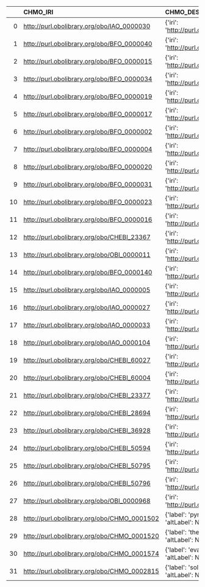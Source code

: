 |    | CHMO_IRI                                    | CHMO_DESC                                                                             | ENVO_IRI                                     | ENVO_DESC                                             |
|---:|:--------------------------------------------|:--------------------------------------------------------------------------------------|:---------------------------------------------|:------------------------------------------------------|
|  0 | http://purl.obolibrary.org/obo/IAO_0000030  | {'iri': 'http://purl.obolibrary.org/obo/IAO_0000030'}                                 | http://purl.obolibrary.org/obo/IAO_0000030   | {'iri': 'http://purl.obolibrary.org/obo/IAO_0000030'} |
|  1 | http://purl.obolibrary.org/obo/BFO_0000040  | {'iri': 'http://purl.obolibrary.org/obo/BFO_0000040'}                                 | http://purl.obolibrary.org/obo/BFO_0000040   | {'iri': 'http://purl.obolibrary.org/obo/BFO_0000040'} |
|  2 | http://purl.obolibrary.org/obo/BFO_0000015  | {'iri': 'http://purl.obolibrary.org/obo/BFO_0000015'}                                 | http://purl.obolibrary.org/obo/BFO_0000015   | {'iri': 'http://purl.obolibrary.org/obo/BFO_0000015'} |
|  3 | http://purl.obolibrary.org/obo/BFO_0000034  | {'iri': 'http://purl.obolibrary.org/obo/BFO_0000034'}                                 | http://purl.obolibrary.org/obo/BFO_0000034   | {'iri': 'http://purl.obolibrary.org/obo/BFO_0000034'} |
|  4 | http://purl.obolibrary.org/obo/BFO_0000019  | {'iri': 'http://purl.obolibrary.org/obo/BFO_0000019'}                                 | http://purl.obolibrary.org/obo/BFO_0000019   | {'iri': 'http://purl.obolibrary.org/obo/BFO_0000019'} |
|  5 | http://purl.obolibrary.org/obo/BFO_0000017  | {'iri': 'http://purl.obolibrary.org/obo/BFO_0000017'}                                 | http://purl.obolibrary.org/obo/BFO_0000017   | {'iri': 'http://purl.obolibrary.org/obo/BFO_0000017'} |
|  6 | http://purl.obolibrary.org/obo/BFO_0000002  | {'iri': 'http://purl.obolibrary.org/obo/BFO_0000002'}                                 | http://purl.obolibrary.org/obo/BFO_0000002   | {'iri': 'http://purl.obolibrary.org/obo/BFO_0000002'} |
|  7 | http://purl.obolibrary.org/obo/BFO_0000004  | {'iri': 'http://purl.obolibrary.org/obo/BFO_0000004'}                                 | http://purl.obolibrary.org/obo/BFO_0000004   | {'iri': 'http://purl.obolibrary.org/obo/BFO_0000004'} |
|  8 | http://purl.obolibrary.org/obo/BFO_0000020  | {'iri': 'http://purl.obolibrary.org/obo/BFO_0000020'}                                 | http://purl.obolibrary.org/obo/BFO_0000020   | {'iri': 'http://purl.obolibrary.org/obo/BFO_0000020'} |
|  9 | http://purl.obolibrary.org/obo/BFO_0000031  | {'iri': 'http://purl.obolibrary.org/obo/BFO_0000031'}                                 | http://purl.obolibrary.org/obo/BFO_0000031   | {'iri': 'http://purl.obolibrary.org/obo/BFO_0000031'} |
| 10 | http://purl.obolibrary.org/obo/BFO_0000023  | {'iri': 'http://purl.obolibrary.org/obo/BFO_0000023'}                                 | http://purl.obolibrary.org/obo/BFO_0000023   | {'iri': 'http://purl.obolibrary.org/obo/BFO_0000023'} |
| 11 | http://purl.obolibrary.org/obo/BFO_0000016  | {'iri': 'http://purl.obolibrary.org/obo/BFO_0000016'}                                 | http://purl.obolibrary.org/obo/BFO_0000016   | {'iri': 'http://purl.obolibrary.org/obo/BFO_0000016'} |
| 12 | http://purl.obolibrary.org/obo/CHEBI_23367  | {'iri': 'http://purl.obolibrary.org/obo/CHEBI_23367'}                                 | http://purl.obolibrary.org/obo/CHEBI_23367   | {'iri': 'http://purl.obolibrary.org/obo/CHEBI_23367'} |
| 13 | http://purl.obolibrary.org/obo/OBI_0000011  | {'iri': 'http://purl.obolibrary.org/obo/OBI_0000011'}                                 | http://purl.obolibrary.org/obo/OBI_0000011   | {'iri': 'http://purl.obolibrary.org/obo/OBI_0000011'} |
| 14 | http://purl.obolibrary.org/obo/BFO_0000140  | {'iri': 'http://purl.obolibrary.org/obo/BFO_0000140'}                                 | http://purl.obolibrary.org/obo/BFO_0000140   | {'iri': 'http://purl.obolibrary.org/obo/BFO_0000140'} |
| 15 | http://purl.obolibrary.org/obo/IAO_0000005  | {'iri': 'http://purl.obolibrary.org/obo/IAO_0000005'}                                 | http://purl.obolibrary.org/obo/IAO_0000005   | {'iri': 'http://purl.obolibrary.org/obo/IAO_0000005'} |
| 16 | http://purl.obolibrary.org/obo/IAO_0000027  | {'iri': 'http://purl.obolibrary.org/obo/IAO_0000027'}                                 | http://purl.obolibrary.org/obo/IAO_0000027   | {'iri': 'http://purl.obolibrary.org/obo/IAO_0000027'} |
| 17 | http://purl.obolibrary.org/obo/IAO_0000033  | {'iri': 'http://purl.obolibrary.org/obo/IAO_0000033'}                                 | http://purl.obolibrary.org/obo/IAO_0000033   | {'iri': 'http://purl.obolibrary.org/obo/IAO_0000033'} |
| 18 | http://purl.obolibrary.org/obo/IAO_0000104  | {'iri': 'http://purl.obolibrary.org/obo/IAO_0000104'}                                 | http://purl.obolibrary.org/obo/IAO_0000104   | {'iri': 'http://purl.obolibrary.org/obo/IAO_0000104'} |
| 19 | http://purl.obolibrary.org/obo/CHEBI_60027  | {'iri': 'http://purl.obolibrary.org/obo/CHEBI_60027'}                                 | http://purl.obolibrary.org/obo/CHEBI_60027   | {'iri': 'http://purl.obolibrary.org/obo/CHEBI_60027'} |
| 20 | http://purl.obolibrary.org/obo/CHEBI_60004  | {'iri': 'http://purl.obolibrary.org/obo/CHEBI_60004'}                                 | http://purl.obolibrary.org/obo/CHEBI_60004   | {'iri': 'http://purl.obolibrary.org/obo/CHEBI_60004'} |
| 21 | http://purl.obolibrary.org/obo/CHEBI_23377  | {'iri': 'http://purl.obolibrary.org/obo/CHEBI_23377'}                                 | http://purl.obolibrary.org/obo/CHEBI_23377   | {'iri': 'http://purl.obolibrary.org/obo/CHEBI_23377'} |
| 22 | http://purl.obolibrary.org/obo/CHEBI_28694  | {'iri': 'http://purl.obolibrary.org/obo/CHEBI_28694'}                                 | http://purl.obolibrary.org/obo/CHEBI_28694   | {'iri': 'http://purl.obolibrary.org/obo/CHEBI_28694'} |
| 23 | http://purl.obolibrary.org/obo/CHEBI_36928  | {'iri': 'http://purl.obolibrary.org/obo/CHEBI_36928'}                                 | http://purl.obolibrary.org/obo/CHEBI_36928   | {'iri': 'http://purl.obolibrary.org/obo/CHEBI_36928'} |
| 24 | http://purl.obolibrary.org/obo/CHEBI_50594  | {'iri': 'http://purl.obolibrary.org/obo/CHEBI_50594'}                                 | http://purl.obolibrary.org/obo/CHEBI_50594   | {'iri': 'http://purl.obolibrary.org/obo/CHEBI_50594'} |
| 25 | http://purl.obolibrary.org/obo/CHEBI_50795  | {'iri': 'http://purl.obolibrary.org/obo/CHEBI_50795'}                                 | http://purl.obolibrary.org/obo/CHEBI_50795   | {'iri': 'http://purl.obolibrary.org/obo/CHEBI_50795'} |
| 26 | http://purl.obolibrary.org/obo/CHEBI_50796  | {'iri': 'http://purl.obolibrary.org/obo/CHEBI_50796'}                                 | http://purl.obolibrary.org/obo/CHEBI_50796   | {'iri': 'http://purl.obolibrary.org/obo/CHEBI_50796'} |
| 27 | http://purl.obolibrary.org/obo/OBI_0000968  | {'iri': 'http://purl.obolibrary.org/obo/OBI_0000968'}                                 | http://purl.obolibrary.org/obo/OBI_0000968   | {'iri': 'http://purl.obolibrary.org/obo/OBI_0000968'} |
| 28 | http://purl.obolibrary.org/obo/CHMO_0001502 | {'label': 'pyrolysis', 'prefLabel': None, 'altLabel': None, 'name': 'CHMO_0001502'}   | http://purl.obolibrary.org/obo/ENVO_01000841 | {'label': 'pyrolysis'}                                |
| 29 | http://purl.obolibrary.org/obo/CHMO_0001520 | {'label': 'thermolysis', 'prefLabel': None, 'altLabel': None, 'name': 'CHMO_0001520'} | http://purl.obolibrary.org/obo/ENVO_01000840 | {'label': 'thermolysis'}                              |
| 30 | http://purl.obolibrary.org/obo/CHMO_0001574 | {'label': 'evaporation', 'prefLabel': None, 'altLabel': None, 'name': 'CHMO_0001574'} | http://purl.obolibrary.org/obo/ENVO_02500034 | {'label': 'evaporation'}                              |
| 31 | http://purl.obolibrary.org/obo/CHMO_0002815 | {'label': 'solubility', 'prefLabel': None, 'altLabel': None, 'name': 'CHMO_0002815'}  | http://purl.obolibrary.org/obo/PATO_0001536  | {'label': 'solubility'}                               |